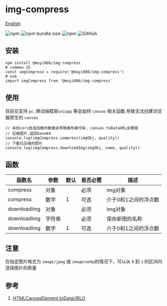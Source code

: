 # img-compress

[English](./README.md 'English')

![npm](https://img.shields.io/npm/v/@muyi086/img-compress) ![npm bundle size](https://img.shields.io/bundlephobia/min/@muyi086/img-compress) ![npm](https://img.shields.io/npm/dt/@muyi086/img-compress) ![GitHub](https://img.shields.io/github/license/MuYi086/npm_package)

## 安装
```SHELL
npm install @muyi086/img-compress
# common JS
const imgCompress = require('@muyi086/img-compress')
# es6
import imgCompress from '@muyi086/img-compress'
```

## 使用
目前仅支持 `pc` ,移动端框架`uniapp` 等会劫持 `canvas` 相关函数,导致无法创建浏览器原生的 `canvas`

```JS
// 未经cors批准加载的数据会导致画布被污染, canvas.toDataURL会报错
// 压缩图片,返回base64
console.log(imgCompress.compress(imgObj, quality))
// 下载已压缩的图片
console.log(imgCompress.downloadImg(imgObj, name, quality))
```

## 函数

函数名|参数|默认|是否必需|描述|
--|--|--|--|--|
compress|对象||必须|img对象|
compress|数字|1|可选|介于0和1之间的浮点数|
downloadImg|对象||必须|img对象|
downloadImg|字符串||必须|保存新图的名称|
downloadImg|数字|1|可选|介于0和1之间的浮点数|

## 注意
在指定图片格式为 `image/jpeg` 或 `image/webp`的情况下，可以从 `0` 到 `1` 的区间内选择图片的质量

## 参考
1. [HTMLCanvasElement.toDataURL()](https://developer.mozilla.org/zh-CN/docs/Web/API/HTMLCanvasElement/toDataURL 'HTMLCanvasElement.toDataURL()')
